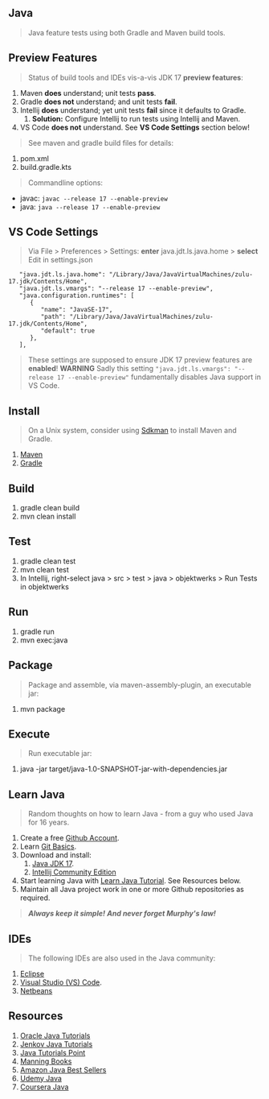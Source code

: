 Java
----
>Java feature tests using both Gradle and Maven build tools.

Preview Features
----------------
>Status of build tools and IDEs vis-a-vis JDK 17 **preview features**:
1. Maven **does** understand; unit tests **pass**.
2. Gradle **does not** understand; and unit tests **fail**.
3. Intellij **does** understand; yet unit tests **fail** since it defaults to Gradle. 
   1. **Solution:** Configure Intellij to run tests using Intellij and Maven.
4. VS Code **does not** understand. See **VS Code Settings** section below!
>See maven and gradle build files for details:
1. pom.xml
2. build.gradle.kts
>Commandline options:
* javac: ```javac --release 17 --enable-preview```
* java: ```java --release 17 --enable-preview```

VS Code Settings
----------------
>Via File > Preferences > Settings: **enter** java.jdt.ls.java.home > **select** Edit in settings.json
```
   "java.jdt.ls.java.home": "/Library/Java/JavaVirtualMachines/zulu-17.jdk/Contents/Home",
   "java.jdt.ls.vmargs": "--release 17 --enable-preview",
   "java.configuration.runtimes": [
      {
         "name": "JavaSE-17",
         "path": "/Library/Java/JavaVirtualMachines/zulu-17.jdk/Contents/Home",
         "default": true
      },    
   ],
```
>These settings are supposed to ensure JDK 17 preview features are **enabled**!
>**WARNING** Sadly this setting ```"java.jdt.ls.vmargs": "--release 17 --enable-preview"```
>fundamentally disables Java support in VS Code.

Install
-------
>On a Unix system, consider using [Sdkman](https://sdkman.io/) to install Maven and Gradle.
1. [Maven](https://maven.apache.org/)
2. [Gradle](https://gradle.org/)

Build
-----
1. gradle clean build
2. mvn clean install

Test
----
1. gradle clean test
2. mvn clean test
3. In Intellij, right-select java > src > test > java > objektwerks > Run Tests in objektwerks

Run
---
1. gradle run
2. mvn exec:java

Package
-------
>Package and assemble, via maven-assembly-plugin, an executable jar:
1. mvn package

Execute
-------
>Run executable jar:
1. java -jar target/java-1.0-SNAPSHOT-jar-with-dependencies.jar

Learn Java
----------
>Random thoughts on how to learn Java - from a guy who used Java for 16 years.
1. Create a free [Github Account]( https://github.com ).
2. Learn [Git Basics]( https://www.freecodecamp.org/news/learn-the-basics-of-git-in-under-10-minutes-da548267cc91/ ).
3. Download and install:
   1. [Java JDK 17]( https://www.oracle.com/java/technologies/downloads/#java17 ).
   2. [Intellij Community Edition](https://www.jetbrains.com/idea/download/#section=mac)
4. Start learning Java with [Learn Java Tutorial](https://www.codecademy.com/learn/learn-java). See Resources below.
5. Maintain all Java project work in one or more Github repositories as required.

>***Always keep it simple!*** ***And never forget Murphy's law!***

IDEs
----
>The following IDEs are also used in the Java community:
1. [Eclipse](https://www.eclipse.org/downloads/packages/release/kepler/sr1/eclipse-ide-java-developers)
2. [Visual Studio (VS) Code]( https://code.visualstudio.com/download ).
3. [Netbeans](https://netbeans.apache.org/)

Resources
---------
1. [Oracle Java Tutorials](https://docs.oracle.com/javase/tutorial/)
2. [Jenkov Java Tutorials](https://jenkov.com/tutorials/java/index.html)
3. [Java Tutorials Point](https://www.tutorialspoint.com/java/index.htm)
4. [Manning Books](https://www.manning.com/)
5. [Amazon Java Best Sellers](https://www.amazon.com/Best-Sellers-Books-Java-Programming/zgbs/books/3608)
6. [Udemy Java](https://www.udemy.com/courses/search/?src=ukw&q=java)
7. [Coursera Java](https://www.coursera.org/search?query=java&)